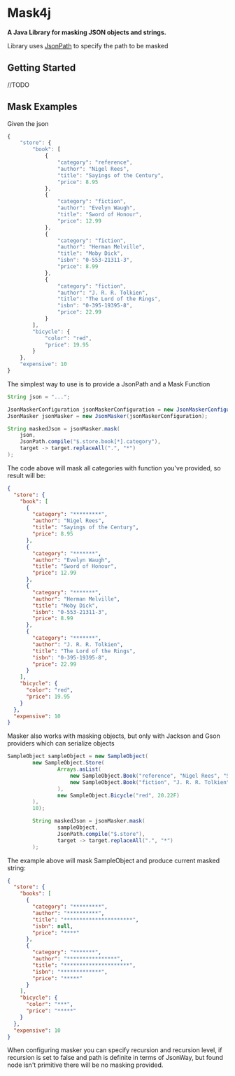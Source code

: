 Mask4j
=====================

**A Java Library for masking JSON objects and strings.**

Library uses [JsonPath](https://github.com/json-path/JsonPath) to specify the path to be masked

Getting Started
---------------

//TODO

Mask Examples
-------------

Given the json

```javascript
{
    "store": {
        "book": [
            {
                "category": "reference",
                "author": "Nigel Rees",
                "title": "Sayings of the Century",
                "price": 8.95
            },
            {
                "category": "fiction",
                "author": "Evelyn Waugh",
                "title": "Sword of Honour",
                "price": 12.99
            },
            {
                "category": "fiction",
                "author": "Herman Melville",
                "title": "Moby Dick",
                "isbn": "0-553-21311-3",
                "price": 8.99
            },
            {
                "category": "fiction",
                "author": "J. R. R. Tolkien",
                "title": "The Lord of the Rings",
                "isbn": "0-395-19395-8",
                "price": 22.99
            }
        ],
        "bicycle": {
            "color": "red",
            "price": 19.95
        }
    },
    "expensive": 10
}
```


The simplest way to use is to provide a JsonPath and a Mask Function

```java
String json = "...";

JsonMaskerConfiguration jsonMaskerConfiguration = new JsonMaskerConfiguration(true, 20, true, jsonWayConfiguration);
JsonMasker jsonMasker = new JsonMasker(jsonMaskerConfiguration);

String maskedJson = jsonMasker.mask(
    json,
    JsonPath.compile("$.store.book[*].category"),
    target -> target.replaceAll(".", "*")
);
```
The code above will mask all categories with function you've provided, so result will be:

```json
{
  "store": {
    "book": [
      {
        "category": "*********",
        "author": "Nigel Rees",
        "title": "Sayings of the Century",
        "price": 8.95
      },
      {
        "category": "*******",
        "author": "Evelyn Waugh",
        "title": "Sword of Honour",
        "price": 12.99
      },
      {
        "category": "*******",
        "author": "Herman Melville",
        "title": "Moby Dick",
        "isbn": "0-553-21311-3",
        "price": 8.99
      },
      {
        "category": "*******",
        "author": "J. R. R. Tolkien",
        "title": "The Lord of the Rings",
        "isbn": "0-395-19395-8",
        "price": 22.99
      }
    ],
    "bicycle": {
      "color": "red",
      "price": 19.95
    }
  },
  "expensive": 10
}
```

Masker also works with masking objects, but only with Jackson and Gson providers which can serialize objects  
```java
SampleObject sampleObject = new SampleObject(
        new SampleObject.Store(
                Arrays.asList(
                    new SampleObject.Book("reference", "Nigel Rees", "Sayings of the Century", null, 8.95F),
                    new SampleObject.Book("fiction", "J. R. R. Tolkien", "The Lord of the Rings", "0-395-19395-8", 22.99F)
                ),
                new SampleObject.Bicycle("red", 20.22F)
        ),
        10);

        String maskedJson = jsonMasker.mask(
                sampleObject,
                JsonPath.compile("$.store"),
                target -> target.replaceAll(".", "*")
        );
```
The example above will mask SampleObject and produce current masked string:

```json
{
  "store": {
    "books": [
      {
        "category": "*********",
        "author": "**********",
        "title": "**********************",
        "isbn": null,
        "price": "****"
      },
      {
        "category": "*******",
        "author": "****************",
        "title": "*********************",
        "isbn": "*************",
        "price": "*****"
      }
    ],
    "bicycle": {
      "color": "***",
      "price": "*****"
    }
  },
  "expensive": 10
}

```

When configuring masker you can specify recursion and recursion level, if recursion is set to false
and path is definite in terms of JsonWay, but found node isn't primitive there will be no masking provided.